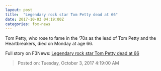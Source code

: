 ```yaml
---
layout: post
title:  "Legendary rock star Tom Petty dead at 66"
date: 2017-10-03 04:19:00Z
categories: fox-news
---
```


Tom Petty, who rose to fame in the ‘70s as the lead of Tom Petty and the Heartbreakers, died on Monday at age 66.


Full story on F3News: [Legendary rock star Tom Petty dead at 66](http://www.f3nws.com/n/4uVauF)

> Posted on: Tuesday, October 3, 2017 4:19:00 AM
